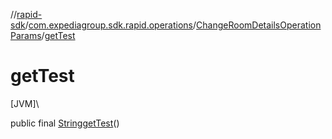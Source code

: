 //[rapid-sdk](../../../index.md)/[com.expediagroup.sdk.rapid.operations](../index.md)/[ChangeRoomDetailsOperationParams](index.md)/[getTest](get-test.md)

# getTest

[JVM]\

public final [String](https://docs.oracle.com/javase/8/docs/api/java/lang/String.html)[getTest](get-test.md)()
